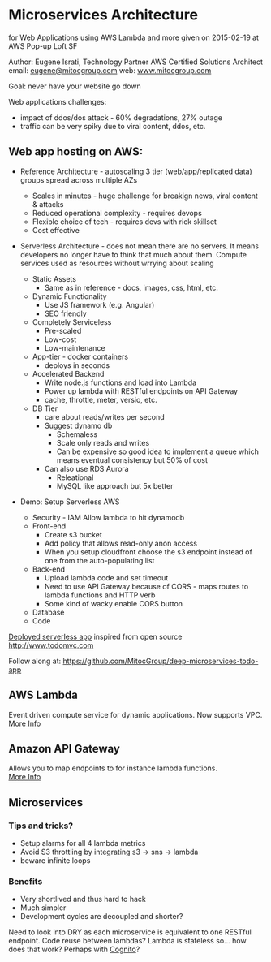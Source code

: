 # Microservices Architecture
for Web Applications using AWS Lambda and more
given on 2015-02-19 at AWS Pop-up Loft SF

Author: Eugene Israti, Technology Partner
AWS Certified Solutions Architect
email: eugene@mitocgroup.com
web: www.mitocgroup.com

Goal: never have your website go down

Web applications challenges:
* impact of ddos/dos attack - 60% degradations, 27% outage
* traffic can be very spiky due to viral content, ddos, etc.


## Web app hosting on AWS:

* Reference Architecture - autoscaling 3 tier (web/app/replicated data) groups spread across multiple AZs
  * Scales in minutes - huge challenge for breakign news, viral content & attacks
  * Reduced operational complexity - requires devops
  * Flexible choice of tech - requires devs with rick skillset
  * Cost effective

* Serverless Architecture - does not mean there are no servers. It means developers no longer have to think 
  that much about them. Compute services used as resources without wrrying about scaling
  * Static Assets
    * Same as in reference - docs, images, css, html, etc.
  * Dynamic Functionality
    * Use JS framework (e.g. Angular)
    * SEO friendly
  * Completely Serviceless
    * Pre-scaled
    * Low-cost
    * Low-maintenance
  * App-tier - docker containers
    * deploys in seconds
  * Accelerated Backend
    * Write node.js functions and load into Lambda
    * Power up lambda with RESTful endpoints on API Gateway
    * cache, throttle, meter, versio, etc.
  * DB Tier
    * care about reads/writes per second
    * Suggest dynamo db
      * Schemaless
      * Scale only reads and writes
      * Can be expensive so good idea to implement a queue which means eventual consistency but 50% of cost
    * Can also use RDS Aurora
      * Releational
      * MySQL like approach but 5x better

* Demo: Setup Serverless AWS
  * Security - IAM
    Allow lambda to hit dynamodb
  * Front-end
    * Create s3 bucket
    * Add policy that allows read-only anon access
    * When you setup cloudfront choose the s3 endpoint instead of one from the auto-populating list
  * Back-end
    * Upload lambda code and set timeout
    * Need to use API Gateway because of CORS - maps routes to lambda functions and HTTP verb
    * Some kind of wacky enable CORS button
  * Database
  * Code

[Deployed serverless app](https://todo.deep.mg) inspired from open source http://www.todomvc.com

Follow along at: https://github.com/MitocGroup/deep-microservices-todo-app

## AWS Lambda
Event driven compute service for dynamic applications. Now supports VPC.  
[More Info](https://aws.amazon.com/lambda/?hp=tile)

## Amazon API Gateway
Allows you to map endpoints to for instance lambda functions.  
[More Info](https://aws.amazon.com/api-gateway/)

## Microservices

### Tips and tricks?
* Setup alarms for all 4 lambda metrics
* Avoid S3 throttling by integrating s3 -> sns -> lambda
* beware infinite loops

### Benefits
* Very shortlived and thus hard to hack
* Much simpler
* Development cycles are decoupled and shorter?

Need to look into DRY as each microservice is equivalent to one RESTful endpoint. Code reuse between lambdas?
Lambda is stateless so... how does that work? Perhaps with [Cognito](https://aws.amazon.com/cognito/?hp=tile)?
